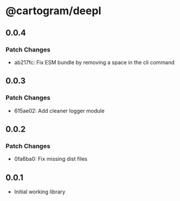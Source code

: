 # @cartogram/deepl

## 0.0.4

### Patch Changes

- ab217fc: Fix ESM bundle by removing a space in the cli command

## 0.0.3

### Patch Changes

- 615ae02: Add cleaner logger module

## 0.0.2

### Patch Changes

- 0fa6ba0: Fix missing dist files

## 0.0.1

- Initial working library
